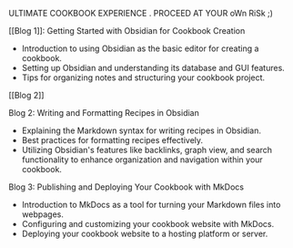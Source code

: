 
ULTIMATE COOKBOOK EXPERIENCE . PROCEED AT YOUR oWn RiSk ;)

[[Blog 1]]: Getting Started with Obsidian for Cookbook Creation

- Introduction to using Obsidian as the basic editor for creating a cookbook.
- Setting up Obsidian and understanding its database and GUI features.
- Tips for organizing notes and structuring your cookbook project.

[[Blog 2]]



Blog 2: Writing and Formatting Recipes in Obsidian

- Explaining the Markdown syntax for writing recipes in Obsidian.
- Best practices for formatting recipes effectively.
- Utilizing Obsidian's features like backlinks, graph view, and search functionality to enhance organization and navigation within your cookbook.

Blog 3: Publishing and Deploying Your Cookbook with MkDocs

- Introduction to MkDocs as a tool for turning your Markdown files into webpages.
- Configuring and customizing your cookbook website with MkDocs.
- Deploying your cookbook website to a hosting platform or server.